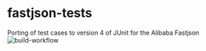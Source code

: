 # fastjson-tests
Porting of test cases to version 4 of JUnit for the Alibaba Fastjson
![build-workflow](https://github.com/tibwere/fastjson-tests/workflows/Run%20tests%20on%20Alibaba%20FastJson/badge.svg)
